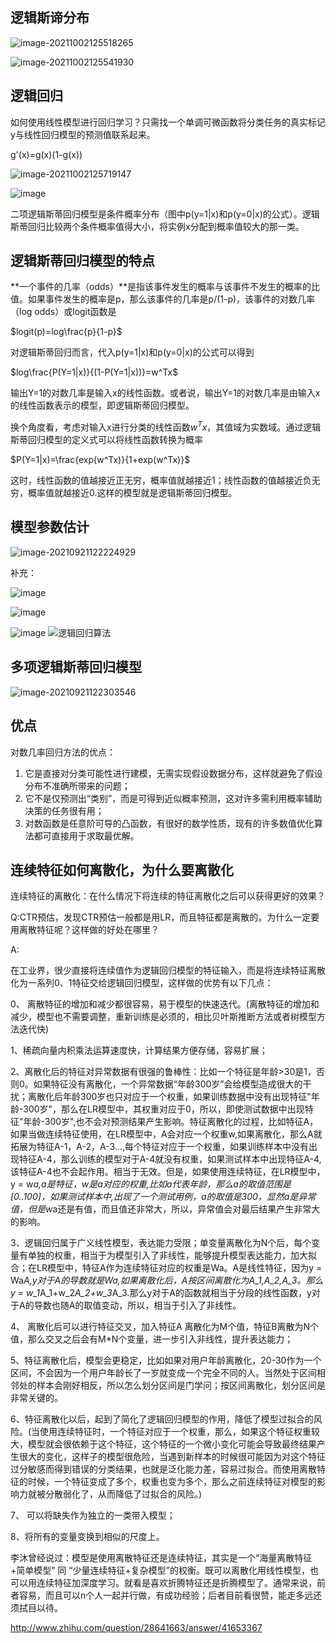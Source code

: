 

## 逻辑斯谛分布

![image-20211002125518265](img/image-20211002125518265.png)

![image-20211002125541930](img/image-20211002125541930.png)

## 逻辑回归

如何使用线性模型进行回归学习？只需找一个单调可微函数将分类任务的真实标记y与线性回归模型的预测值联系起来。

g'(x)=g(x)(1-g(x))

![image-20211002125719147](img/image-20211002125719147.png)



![image](img/linear4.png)

二项逻辑斯蒂回归模型是条件概率分布（图中p(y=1|x)和p(y=0|x)的公式）。逻辑斯蒂回归比较两个条件概率值得大小，将实例x分配到概率值较大的那一类。

## 逻辑斯蒂回归模型的特点

**一个事件的几率（odds）**是指该事件发生的概率与该事件不发生的概率的比值。如果事件发生的概率是p，那么该事件的几率是p/(1-p)，该事件的对数几率（log odds）或logit函数是

$logit(p)=log\frac{p}{1-p}$

对逻辑斯蒂回归而言，代入p(y=1|x)和p(y=0|x)的公式可以得到

$log\frac{P(Y=1|x)}{(1-P(Y=1|x))}=w^Tx$

输出Y=1的对数几率是输入x的线性函数。或者说，输出Y=1的对数几率是由输入x的线性函数表示的模型，即逻辑斯蒂回归模型。

换个角度看，考虑对输入x进行分类的线性函数$w^Tx$，其值域为实数域。通过逻辑斯蒂回归模型的定义式可以将线性函数转换为概率

$P(Y=1|x)=\frac{exp(w^Tx)}{1+exp(w^Tx)}$

这时，线性函数的值越接近正无穷，概率值就越接近1；线性函数的值越接近负无穷，概率值就越接近0.这样的模型就是逻辑斯蒂回归模型。

## 模型参数估计

![image-20210921122224929](img/image-20210921122224929.png)

补充：

![image](img/linear5.png)



![image](img/linear6.png)

 

![image](img/linear7.png) ![逻辑回归算法](img/逻辑回归算法.jpg)

## 多项逻辑斯蒂回归模型

![image-20210921122303546](img/image-20210921122303546.png)



## 优点

对数几率回归方法的优点：

1. 它是直接对分类可能性进行建模，无需实现假设数据分布，这样就避免了假设分布不准确所带来的问题；
2. 它不是仅预测出“类别”，而是可得到近似概率预测，这对许多需利用概率辅助决策的任务很有用；
3. 对数函数是任意阶可导的凸函数，有很好的数学性质，现有的许多数值优化算法都可直接用于求取最优解。

## **连续特征如何离散化，为什么要离散化**

连续特征的离散化：在什么情况下将连续的特征离散化之后可以获得更好的效果？

Q:CTR预估，发现CTR预估一般都是用LR，而且特征都是离散的。为什么一定要用离散特征呢？这样做的好处在哪里？

A:

在工业界，很少直接将连续值作为逻辑回归模型的特征输入，而是将连续特征离散化为一系列0、1特征交给逻辑回归模型，这样做的优势有以下几点：

0、 离散特征的增加和减少都很容易，易于模型的快速迭代。(离散特征的增加和减少，模型也不需要调整，重新训练是必须的，相比贝叶斯推断方法或者树模型方法迭代快)

1、稀疏向量内积乘法运算速度快，计算结果方便存储，容易扩展；

2、离散化后的特征对异常数据有很强的鲁棒性：比如一个特征是年龄>30是1，否则0。如果特征没有离散化，一个异常数据“年龄300岁”会给模型造成很大的干扰；离散化后年龄300岁也只对应于一个权重，如果训练数据中没有出现特征"年龄-300岁"，那么在LR模型中，其权重对应于0，所以，即使测试数据中出现特征"年龄-300岁",也不会对预测结果产生影响。特征离散化的过程，比如特征A，如果当做连续特征使用，在LR模型中，A会对应一个权重w,如果离散化，那么A就拓展为特征A-1，A-2，A-3...,每个特征对应于一个权重，如果训练样本中没有出现特征A-4，那么训练的模型对于A-4就没有权重，如果测试样本中出现特征A-4,该特征A-4也不会起作用。相当于无效。但是，如果使用连续特征，在LR模型中，y = w*a,a是特征，w是a对应的权重,比如a代表年龄，那么a的取值范围是[0..100]，如果测试样本中,出现了一个测试用例，a的取值是300，显然a是异常值，但是w*a还是有值，而且值还非常大，所以，异常值会对最后结果产生非常大的影响。

3、逻辑回归属于广义线性模型，表达能力受限；单变量离散化为N个后，每个变量有单独的权重，相当于为模型引入了非线性，能够提升模型表达能力，加大拟合；在LR模型中，特征A作为连续特征对应的权重是Wa。A是线性特征，因为y = Wa*A,y对于A的导数就是Wa,如果离散化后，A按区间离散化为A_1,A_2,A_3。那么y = w_1*A_1+w_2*A_2+w_3*A_3.那么y对于A的函数就相当于分段的线性函数，y对于A的导数也随A的取值变动，所以，相当于引入了非线性。

4、 离散化后可以进行特征交叉，加入特征A 离散化为M个值，特征B离散为N个值，那么交叉之后会有M*N个变量，进一步引入非线性，提升表达能力；

5、特征离散化后，模型会更稳定，比如如果对用户年龄离散化，20-30作为一个区间，不会因为一个用户年龄长了一岁就变成一个完全不同的人。当然处于区间相邻处的样本会刚好相反，所以怎么划分区间是门学问；按区间离散化，划分区间是非常关键的。

6、特征离散化以后，起到了简化了逻辑回归模型的作用，降低了模型过拟合的风险。(当使用连续特征时，一个特征对应于一个权重，那么，如果这个特征权重较大，模型就会很依赖于这个特征，这个特征的一个微小变化可能会导致最终结果产生很大的变化，这样子的模型很危险，当遇到新样本的时候很可能因为对这个特征过分敏感而得到错误的分类结果，也就是泛化能力差，容易过拟合。而使用离散特征的时候，一个特征变成了多个，权重也变为多个，那么之前连续特征对模型的影响力就被分散弱化了，从而降低了过拟合的风险。)

7、 可以将缺失作为独立的一类带入模型；

8、将所有的变量变换到相似的尺度上。


李沐曾经说过：模型是使用离散特征还是连续特征，其实是一个“海量离散特征+简单模型” 同 “少量连续特征+复杂模型”的权衡。既可以离散化用线性模型，也可以用连续特征加深度学习。就看是喜欢折腾特征还是折腾模型了。通常来说，前者容易，而且可以n个人一起并行做，有成功经验；后者目前看很赞，能走多远还须拭目以待。

http://www.zhihu.com/question/28641663/answer/41653367

